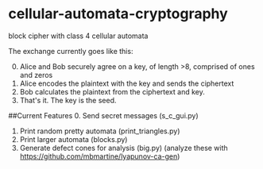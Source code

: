 # cellular-automata-cryptography
block cipher with class 4 cellular automata

The exchange currently goes like this:

0. Alice and Bob securely agree on a key, of length >8, comprised of ones and zeros
1. Alice encodes the plaintext with the key and sends the ciphertext
2. Bob calculates the plaintext from the ciphertext and key.
3. That's it. The key is the seed.

##Current Features
0. Send secret messages (s\_c\_gui.py)
1. Print random pretty automata (print\_triangles.py)
2. Print larger automata (blocks.py)
3. Generate defect cones for analysis (big.py) (analyze these with https://github.com/mbmartine/lyapunov-ca-gen)

